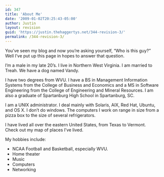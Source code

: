 ```yaml
---
id: 347
title: 'About Me'
date: '2009-01-02T20:25:43-05:00'
author: Justin
layout: revision
guid: 'https://justin.thehaggertys.net/344-revision-3/'
permalink: /344-revision-3/
---
```


You’ve seen my blog and now you’re asking yourself, “Who is this guy?” Well I’ve put up this page in hopes to answer that question.

I’m a male in my late 20’s. I live in Northern West Virginia. I am married to Treah. We have a dog named Vandy.

I have two degrees from WVU. I have a BS in Management Information Systems from the College of Business and Economics and a MS in Software Engineering from the College of Engineering and Mineral Resources. I am also a graduate of Spartanburg High School in Spartanburg, SC.

I am a UNIX administrator. I deal mainly with Solaris, AIX, Red Hat, Ubuntu, and OS X. I don’t do windows. The computers I work on range in size from a pizza box to the size of several refrigerators.

I have lived all over the eastern United States, from Texas to Vermont. Check out my map of places I’ve lived.

My hobbies include:

- NCAA Football and Basketball, especially WVU.
- Home theater
- Music
- Computers
- Networking